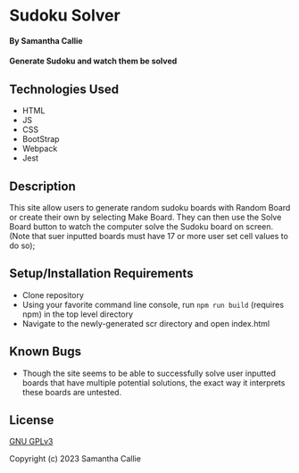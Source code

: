 # Sudoku Solver

#### By **Samantha Callie**

#### Generate Sudoku and watch them be solved

## Technologies Used

* HTML
* JS
* CSS
* BootStrap
* Webpack
* Jest

## Description

This site allow users to generate random sudoku boards with Random Board or create their own by selecting Make Board. They can then use the Solve Board button to watch the computer solve the Sudoku board on screen. (Note that suer inputted boards must have 17 or more user set cell values to do so);

## Setup/Installation Requirements

* Clone repository
* Using your favorite command line console, run `npm run build` (requires npm) in the top level directory
* Navigate to the newly-generated scr directory and open index.html

## Known Bugs

* Though the site seems to be able to successfully solve user inputted boards that have multiple potential solutions, the exact way it interprets these boards are untested.

## License

[GNU GPLv3](https://choosealicense.com/licenses/gpl-3.0/)

Copyright (c) 2023 Samantha Callie
